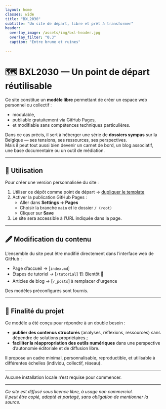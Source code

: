```yaml
---
layout: home
classes: wide
title: "BXL2030"
subtitle: "Un site de départ, libre et prêt à transformer"
header:
  overlay_image: /assets/img/bxl-header.jpg
  overlay_filter: "0.3"
  caption: "Entre brume et ruines"
    
---
```


# 🗺️ BXL2030 — Un point de départ réutilisable

Ce site constitue un **modèle libre** permettant de créer un espace web personnel  ou collectif :  
- modulable,
- publiable gratuitement via GitHub Pages,
- et modifiable sans compétences techniques particulières.

Dans ce cas précis, il sert à héberger une série de **dossiers sympas** sur la Belgique — ses tensions, ses ressources, ses perspectives.  
Mais il peut tout aussi bien devenir un carnet de bord, un blog associatif, une base documentaire ou un outil de médiation.

---

## 🔧 Utilisation

Pour créer une version personnalisée du site :

1. Utiliser ce dépôt comme point de départ → [dupliquer le template](https://github.com/ouaisfieu/bxl2030/generate)
2. Activer la publication GitHub Pages :
   - Aller dans **Settings → Pages**
   - Choisir la branche `main` et le dossier `/ (root)`
   - Cliquer sur **Save**
3. Le site sera accessible à l’URL indiquée dans la page.

---

## 🖋 Modification du contenu

L’ensemble du site peut être modifié directement dans l’interface web de GitHub :

- Page d’accueil → [`index.md`]
- Étapes de tutoriel → [`/tutorial`] 🏗 Bientôt 🚧
- Articles de blog → [`/_posts`] à remplacer d'urgence

Des modèles préconfigurés sont fournis.

---

## 🎯 Finalité du projet

Ce modèle a été conçu pour répondre à un double besoin :

- **publier des contenus structurés** (analyses, réflexions, ressources) sans dépendre de solutions propriétaires ;
- **faciliter la réappropriation des outils numériques** dans une perspective d’autonomie éditoriale et de diffusion libre.

Il propose un cadre minimal, personnalisable, reproductible, et utilisable à différentes échelles (individu, collectif, réseau).

---

Aucune installation locale n’est requise pour commencer.

---

*Ce site est diffusé sous licence libre, à usage non commercial.  
Il peut être copié, adapté et partagé, sans obligation de mentionner la source.*
